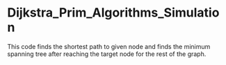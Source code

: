 # Dijkstra_Prim_Algorithms_Simulation
This code finds the shortest path to given node and finds the minimum spanning tree after reaching the target node for the rest of the graph.
